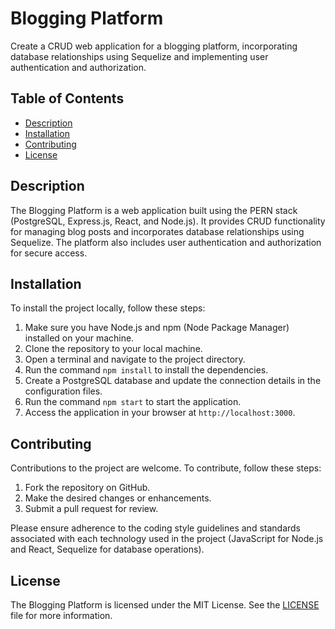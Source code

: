 # Blogging Platform

Create a CRUD web application for a blogging platform, incorporating database relationships using Sequelize and implementing user authentication and authorization.

## Table of Contents

- [Description](#description)
- [Installation](#installation)
- [Contributing](#contributing)
- [License](#license)

## Description

The Blogging Platform is a web application built using the PERN stack (PostgreSQL, Express.js, React, and Node.js). It provides CRUD functionality for managing blog posts and incorporates database relationships using Sequelize. The platform also includes user authentication and authorization for secure access.

## Installation

To install the project locally, follow these steps:

1. Make sure you have Node.js and npm (Node Package Manager) installed on your machine.
2. Clone the repository to your local machine.
3. Open a terminal and navigate to the project directory.
4. Run the command `npm install` to install the dependencies.
5. Create a PostgreSQL database and update the connection details in the configuration files.
6. Run the command `npm start` to start the application.
7. Access the application in your browser at `http://localhost:3000`.

## Contributing

Contributions to the project are welcome. To contribute, follow these steps:

1. Fork the repository on GitHub.
2. Make the desired changes or enhancements.
3. Submit a pull request for review.

Please ensure adherence to the coding style guidelines and standards associated with each technology used in the project (JavaScript for Node.js and React, Sequelize for database operations).

## License

The Blogging Platform is licensed under the MIT License. See the [LICENSE](LICENSE) file for more information.
